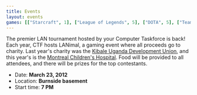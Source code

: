 ```yaml
---
title: Events
layout: events
games: [["Starcraft", 1], ["League of Legends", 5], ["DOTA", 5], ["Team Fortress 2", 6], ["Frozen Bubble", ""]]
---
```


The premier LAN tournament hosted by your Computer Taskforce is back! Each year, CTF hosts LANimal, a gaming event where all proceeds go to charity. Last year's charity was the [Kibale Uganda Development Union](http://www.helpkibale.org/), and this year's is the [Montreal Children's Hospital](http://www.thechildren.com/en/). Food will be provided to all attendees, and there will be prizes for the top contestants.

* Date: **March 23, 2012**
* Location: **Burnside basement**
* Start time: **7 PM**
